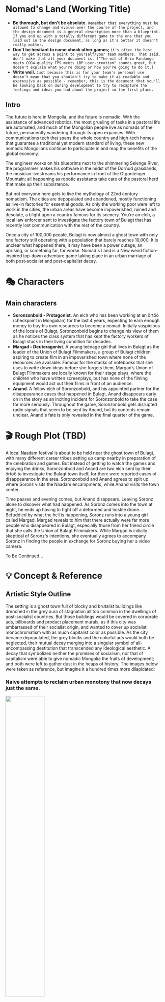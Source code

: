 # Nomad's Land (Working Title)

* **Be thorough, but don't be absolute.** ```Remember that everything must be allowed to change and evolve over the course of the project, and the design document is a general description more than a blueprint. If you end up with a totally different game to the one that you laid out in the design document, as long as it's better it doesn't really matter. ```
* **Don't be hesitant to name check other games;** ```it's often the best way to get across a point to yourself/your team members. That said, don't make that all your document is. ("The wit of Grim Fandango meets COD4-quality FPS meets LBP user-creation" sounds great, but doesn't explain what you're doing or how you're going to do it.)```
* **Write well.** ```Just because this is for your team's personal use doesn't mean that you shouldn't try to make it as readable and expressive as possible - remember, this is the document that you'll be looking back on during development to try to recapture the feelings and ideas you had about the project in the first place. ```


## Intro
The future is here in Mongolia, and the future is nomadic. With the assistance of advanced robotics, the most grueling of tasks in a pastoral life are automated, and much of the Mongolian people live as nomads of the future, permanently wandering through its open expanses. With communications tech that spans the whole country and high-tech homes that guarantee a traditional yet modern standard of living, these new nomadic Mongolians continue to participate in and reap the benefits of the global economy.

The engineer works on his blueprints next to the shimmering Selenge River, the programmer makes his software in the midst of the Dornod grasslands, the musician livestreams his performance in front of the Otgontenger Mountain; all happening as robotic assistants take care of the pastoral herd that make up their subsistence.

But not everyone here gets to live the mythology of 22nd century nomadism. The cities are depopulated and abandoned, mostly functioning as live-in factories for essential goods. As only the working poor were left to work in the cities, the urban areas have become impoverished, ruined and desolate, a blight upon a country famous for its scenery. You’re an elch, a local law enforcer sent to investigate the factory town of Bulagt that has recently lost communication with the rest of the country.

Once a city of 100,000 people, Bulagt is now almost a ghost town with only one factory still operating with a population that barely reaches 10,000. It is unclear what happened there, it may have been a power outage, an uprising, or something far, far worse. Nomad's Land is a New weird fiction-inspired top-down adventure game taking place in an urban marriage of both post-socialist and post-capitalist decay.

# :performing_arts: Characters 
## Main characters
* **Soronzonbold - Protagonist**. An elch who has been working at an örtöö (checkpoint in Mongolian) for the last 4 years, expecting to earn enough money to buy his own resources to become a nomad. Initially suspicious of the locals of Bulagt, Soronzonbold begins to change his view of them as he notices the class system that has kept the factory workers of Bulagt stuck in their living condition for decades.
* **Margad – Deuteragonist**. A young teenage girl that lives in Bulagt as the leader of the Union of Bulagt Filmmakers, a group of Bulagt children aspiring to create film in an impoverished town where none of the resources are available. Famous for the stacks of notebooks that she uses to write down ideas before she forgets them, Margad’s Union of Bulagt Filmmakers are locally known for their stage plays, where the children who have written screenplays, but has none of the filming equipment would act out their films in front of an audience.
* **Anand**. A fellow elch of Soronzonbold, and his appointed partner for the disappearance cases that happened in Bulagt. Anand disappears early on in the story as an inciting incident for Soronzonbold to take the case far more seriously. Throughout the game, Soronzonbold gets disrupted radio signals that seem to be sent by Anand, but its contents remain unclear. Anand's fate is only revealed in the final quarter of the game.

# :clapper: Rough Plot (TBD)
A local Naadam festival is about to be held near the ghost town of Bulagt, with many different career tribes setting up camp nearby in preparation of the celebration and games. But instead of getting to watch the games and enjoying the drinks, Soronzonbold and Anand are two elch sent by their örtöö to investigate the Bulagt town itself, for there were reported cases of disappearance in the area. Soronzonbold and Anand agrees to split up where Soronz visits the Naadam encampments, while Anand visits the town center.

Time passes and evening comes, but Anand disappears. Leaving Soronz alone to discover what had happened. As Soronz comes into the town at night, he ends up having to fight off a deformed and hostile drone. Befuddled by what the hell is happening, Soronz runs into a young girl called Margad. Margad reveals to him that there actually were far more people who disappeared in Bulagt, especially those from her friend circle that she calls the Union of Bulagt Filmmakers. While Margad is initially skeptical of Soronz's intentions, she eventually agrees to accompany Soronz in finding the people in exchange for Soronz buying her a video camera.

To Be Continued...

# :bulb: Concept & Reference 
## Artistic Style Outline
The setting is a ghost town full of blocky and brutalist buildings like drenched in the grey aura of stagnation all too common in the dwellings of post-socialist countries. But those buildings would be covered in corporate ads, billboards and product placement murals, as if this city was embarrassed of their socialist origin, and wanted to cover up socialist monochromatism with as much capitalist color as possible. As the city became depopulated, the grey blocks and the colorful ads would both be neglected, their mutual decay merging into a singular symbol of all-encompassing destitution that transcended any ideological aesthetic. A decay that symbolized neither the promises of socialism, nor that of capitalism were able to give nomadic Mongolia the fruits of development; and both were left to gather dust in the heaps of history. The images below were taken as reference, but imagine it a hundred times more dilapidated:

### Naive attempts to reclaim urban monotony that now decays just the same.
<img src="images/reclaimingbrutalism.jpg" width="50%">

### Ads and billboards covering socialist-era buildings like a half-done paintjob over an old car.
<img src="images/image2.png" width="50%">

### Modern apartments whose constructions were abandoned halfway, like tall islands in a sea of unfinished walkways and dirty grass.
<img src="images/apartmentislands.jpg" width="50%">

### The poor who have only the highrise left for accomodation, improvises in face of infrastructural deficiency.
<img src="images/nofucksleft.jpg" width="50%">

### Advertisement of parades, events and celebrations long ago. Decades passed since they happened, but no one bothers to replace them.
<img src="images/image7.png" width="50%">

### Looming brutalist structures, infected in its peripheries by the decor of small businesses. Now both lingers as the part of the same rot.
<img src="images/corporateinfection.jpg" width="50%">


## Ideas

### Mail Tower
Mail towers are arguably one of the few actually modern buildings that can be found within Mongolia’s factory towns. A town could be in complete ruins where most of its inhabitants live in destitution, but the town’s Mail Tower will always be well-kept and in good condition. The goods and products of the factory town are stored in the Mail Towers, where delivery drones across the country arrive to pick them up and deliver them onto nomadic citizens that ordered them online. As the most fundamental vein of Mongolia’s non-nomadic economy, the Mail Towers are highly protected by the government. Especially due to an infamous incident where extremist terrorists once used a Mail Tower to distribute goods rigged with bombs.

<img src="images/image8.png">

### Örtöö
Small relay stations spread around the country and operated by government workers, the örtöö serves as a base of law enforcement, government contact center and a Wi-Fi provider for the people of the steppes. Most örtöös exist 40-80 kms apart from each other, and are usually operated by 4-8 people, known as elch. Our main character Soronzonbold is one of the aforementioned elch, and as he investigates the desolate city of Bulagt, his fellow elch will provide him with information and assistance from their örtöö home base.

<img src="images/image6.png" width="60%">

### Dankhar
The most fundamental piece of technology that allowed the people of Mongolia to pursue a nomadic life in the 22nd century, dankhars (combination of dankh and bankhar) are a variety of robots meant to fulfill purposes such as herding cattle, protecting them from carnivorous wildlife, detecting appropriate pastures to prevent overgrazing, and meat preparation/butchery. With the struggles of pastoral life made easier through the Dankhars, most nomads get to pursue their own careers and hobbies the same way they could back in the urban cities. The last remaining factory in Bulagt is in fact, a dankhar factory. By nature of being the most strategically important of Mongolian industries, the cases of disappearance around the Bulagt dankhar factory is the primary reason why Soronzonbold is sent to investigate the town.

<img src="images/image1.png" width="60%">

### Death Worms
Death worms are massive robotic worms that lurk in the deep underground of the Mongolian steppes. These worms were originally created for the purpose of discovering and digging out untapped and hidden natural resources such as oil and iron for national use. The death worms travelling underground causes small earthquakes to any ground that stands above it. While the people demanded the government to discontinue the use of death worms due to their negative effects on the local ecology, certain worms had gone rogue and went on to independently live across the endless steppes. Eternally looking for more oil, more iron and more copper. But with no one left to reap the benefits of their discoveries. While it is mostly assumed that these worms have died out, certain urban legends and sightings seem to allude that these marvelous giants still do exist.

<img src="images/deathworm.png" width="40%">

### Career Tribes
Despite the extremely spread-out nature of nomadic Mongolians, most of them are loosely organized into tribes based on their profession (Engineering tribe, craftsmen tribe, programming tribe, etc.). A free association of those united in their career prospects, tribe members usually travel together while still living in significant distances from each other. Meeting up every few months to democratically reach decision-making in issues such as relocation, tribe budget spending, or the admittance and professional tutelage of new members.

<img src="images/image4.png" width="70%">

### Expat Nomads
Expat Nomads are members of the tribe that work online in companies or organizations across the world, and thus have to coordinate their sleep cycle to the timezone of their employer organization. Famously includes those employed by companies from the U.S. East Coast, which has a precisely 12-hour timezone gap with Mongolia, effectively making these nomads nocturnal. By nature of working in international enterprises, the expat nomads earn far more money compared to their fellow tribesmen and are able to budgetarily contribute to the tribe far greater, and thus are usually accompanied by assistant roommates that can take care of the actual day-to-day businesses while the expat nomads get some rest.

<img src="images/image5.png" width="60%">

### Union of Bulagt Filmmakers
A group of Bulagt teenagers aspiring to become filmmakers despite having pretty much no access to any filmmaking resources. Often writing down ideas on any notebook or paper they can salvage from the town, the kids come together to act out each other’s screenplays in forms of impromptu plays. The films they imagine in their head will only get to exist at that very moment. The living conditions of the town have pretty much guaranteed that these kids have no real way out of their destitution into becoming actual filmmakers. And the town’s adults don’t see much value in their plays, preferring to have the kids continue to work in factories instead.

<img src="images/image3.png" width="60%">

### Naadam Festival
The traditional festival of Naadam celebrated by Mongolia featured three prominent sports: wrestling, archery and horse racing. Historically, these three sports were the fundamental roots of skills required for the Mongolian military. And as such, the Naadam festival was essentially an indirect form of military training incentivization for the nomadic people. But as the 22nd century arrived, and the pastoral lifestyle became more and more popular, the Naadam festival soon became popular again, with a twist. As a confederation of syndicalist tribes, the upkeep of a centralized military for self-defense became harder and harder to manage. Once the outdated central army was phased out of society, the right to keep and bear arms was granted to Mongolia's nomadic citizens (the urban populace were not granted the same privilege) for the sake of ensuring the nomads' security without the need of a centralized force.

Nomads prefer not to keep personal guns, instead preferring to outfit their yurts and dankhars with rifles and turrets. With the advent of this system of personal protection, the Naadam festival began to shift away from its traditional games that represented outdated military skills, onto the new sports that represented the new ways the nomads enforced their security. New sports such as dankhar battles, human vs. robot fights, competitive hacking and motor races soon became the new games of the Naadam festival.

<img src="images/manvsbot.jpg" width="60%">

### The Factory Class
As the Industrial Revolution began taking hold, factories became symbols of a new way of life, the next stage of human development. For it was the factories that cemented the superiority of urban living compared to the rural one; for they represented good paying jobs, social mobility, and a symbol of pride for a nation aspiring to call itself 'developed'. In 22nd century Mongolia however, factories no longer hold the same cultural significance it once did. It is seen as a necessary evil, ancient facilities made to produce goods and materials that nomad tribes cannot. It is seen as a lower class symbol, for the overwhelming amount of its workers are those too poor to become nomads. Factory workers are seen the same way that the 21st century urban population saw its rural counterpart: people too backward to integrate into modern society, but also working all the destitute but essential jobs that the middle-to-upper class people would never take.

<img src="images/factoryclass.jpg" width="60%">

### The Great Switch
The Great Switch is a controversial phenomenon that happened throughout the 22nd century in Mongolia where the country's well-off urban population began to leave cities in favor of the mythologized lifestyle of futuristic pastoralism. With their technological advantage, the new nomads with their greater financial and robotic resources began to suffocate the livelihood of traditional nomadic Mongolians, who were driven to live in the decaying cities for their traditional lifestyle was outcompeted and taken over by pastoral gentrification. The factory class of Mongolia is almost entirely formed out of the descendants of these old nomads that had to come to the cities to survive, an incredible irony in the face of a society that took pride in reviving their old culture.

<img src="images/oldnomads.jpg" width="60%">

### Lovecraftian Factories
Factories, along with mail towers, are the dominant species in cities, they are given the greatest accomodation and consideration. And as such, factories exist as enormously large complexes in comparison to any other building, like Lovecraftian eldritch giants that loom over its decaying dominion. These factories are mysterious places, for there does not seem to be managers or supervisors, only workers obediently doing their tasks. While the state continues to claim that these factories are under government control and refuses to elaborate further, nothing on the ground seems to indicate so. Government officials do not visit to inspect factories, there never seems to be any person managing it, the only things that enter and exit them are its workers and drones used for supply transportation. There can sometimes be strange occurrences of nature that occur near these facilities, such as rivers running backwards, or plants unfamiliar to native flora growing nearby.

In essence, these factories are alive. It's unclear exactly why they are so and their intentions remain unclear. But the nomadic people of Mongolia have grown to see these factories not unlike the old spirits of the mountains and the rivers. The factories seem to each have personalities, moods and things that please them the most; discovering and interpreting such has led to a revived culture of shamanism and ceremonialism among the people.

<img src="images/factorysupremacy.jpg" width="50%">

### Final Notes on Ideas
The design philosophy for the ideas present in the game come from three different inspirations, and all new ideas should ideally account for these three perspectives.

1. ### Modernized Traditionalism
While the society presented in the game shows a revival of a traditional nomadic lifestyle, it does not necessarily mean that traditional norms and art made a comeback. Old traditional concepts that served a deeper sociopolitical purpose such as Naadam or örtöö are either repurposed to fit the needs of futuristic nomadism, or subverted entirely with its name being the only thing left that connects it to a previous concept. Traditions that are deemed unfit or counterintuitive (social conservatism, for example) are abandoned entirely.

Just because the majority of people are nomadic does not mean bows and arrows became the national weapon of choice again. With that in mind, it is important to finally remember that the vision of this game is still meant to be something that could have only been imagined by those who lived in Mongolia. But the inspirations from Mongolian culture shouldn't be copy-and-paste jobs from old legends or Mongoliin Nuuts Tovchoo, but a reinterpretation made in the context of a society that chose to let it exist.

2. ### Imagining Postcapitalism
"It is easier to imagine an end to the world than an end to capitalism." is a famous quote by Slavoj Žižek that explains not only the conditions of capitalist realism, but also the trappings of other speculative science-fiction media that traps itself in either a world of accelerated capitalism (cyberpunk), accelerated statism (brutalism), a redeemed version of either (solarpunk), or simply that of post-apocalypse. One of our goals must be to articulate a sci-fi aesthetic as an alternative to the aforementioned genres without reaching into overt utopianism.

Of course, while there are vestiges of capitalism still present, neoliberalism for the most part has been phased out. The most prominent ideas such as the career tribes and the mostly-anarchist society are mostly inspired by the writings of Daniel De Leon and Pierre-Joseph Proudhon. The world here does not necessarily have to be perfect, but simply as workable as capitalism, if a bit better. Please remember that nomadism in the 22nd century is not necessarily a retreat in living standards, it is in fact an indirect form of subsistence post-scarcity.

3. ### Subject to Subversion
Never forget that despite the nomadic and postcapitalist setting of this game, the primary subject of exploration for the main story is inspired by Lovecraftian stories of entities and deities whose existence and goals were too incomprehensible for the human mind to fully understand. The combination of these deities with the sci-fi setting is what makes this idea something that takes place in the New weird genre. Implementations of such elements can be seen in other games such as Control made by Remedy Entertainment, or the avant-garde horror projects of Kitty Horrorshow.

The New weird elements would come more and more into the forefront as Soronzonbold starts actually exploring inside the Bulagt Dankhar Factory. Design elements and worldbuilding ideas are accounted in their subvertability, how can things like dankhars or mail towers be converted into horror? How can the initially wondrous sci-fi elements of this world be transformed into sources of fear and paranoia down the line?

# :electric_plug: Gameplay 
## Camera & Mechanics
An orthographic 2D top-down camera. 

<img src="images/top-down.png">

### Input mechanics
* W,A,S,D or arrow keys for movement.
* Mice cursor to aim
* Number keys and additional Q,E,R,T,Space keys for action
* Esc key for menu and pause

### Gameplay features
* Item loop & inventory system
* Level progression
* No recharging healthbar
* No minimap
* No autosave

### Storry telling
* NPC dialogue
* Item description
* Cutscene

## User Interface
### In Game Interface
Main gameplay interface

<img src="images/gui.png">

## Asset creation

Possible options:
* Full 2D painting
* Full voxel
* 2D + Voxel
  * 2D: background, ground, foreground, skybox layers etc..
  * Voxel: characters, buildings, interactive objects etc..

### 2D painting

<img src="images/tech/painting1.png" width="48%"> <img src="images/tech/painting2.png" width="48%">


<img src="images/tech/painting3.png" width="48%"> <img src="images/tech/painting4.png" width="48%">

### Voxel

<img src="images/tech/magic_voxel1.png" width="48%"> <img src="images/tech/magic_voxel2.png" width="48%">

* **Pros**
  * 3D lighting and physics are natively supported in Unreal/Unity (easy to implement)
  * More flashy realistic effects
  * Animation rigs are reusable
  * MagicVoxel is a light, free, open source software (just 3.3mb)
  * Compared to other 3D modelling software, MagicVoxel is far simplified. 
* **Cons**
  * Model creation will take some time
  * Animating 3D model will take some time
  * Learning curve


# :notes: Audio & Music 
## Soundtrack
Dark and slow themed children's song cover
* Example: [Dezzaired - London Bridge](https://youtu.be/qFPHtXvHRSE)
* Game selected song: [Зургийн хичээл](https://youtu.be/HAsMMncgQV8)

## Background music (TBD)
In game loopable music (Post-Britpop Blur as an inspiration for factory or urban areas)
* Example: [Blur - Essex Dogs](https://www.youtube.com/watch?v=-I2P2bAfiXY)
* Example: [Blur - Trailerpark](https://www.youtube.com/watch?v=Uq6ESaWItTU)
* Example: [Blur - Jets](https://www.youtube.com/watch?v=OCuw18yIRjE)

## Sound (TBD)

## Voice Acting (TBD)

# :triangular_ruler: Game Flow Diagram
The intent of this section is to lay out, step by step, what the player experiences from as soon as they turn on the game until the end. While this can be generic and use a lot of loops (ie. Start Game -> Cutscene -> Tutorial -> loop(Cutscene -> Level -> Results Screen) -> End), it's probably a good idea to attempt to envisage how your game might be able to break up the monotony that is evident in that design.
The great thing about this section is it gets you really thinking about what your game is and how it is presented, as opposed to the amalgam of disjointed ideas in your head. The deeper you get into this Game Flow Diagram, the more confident you will be about what your game is precisely made up of, and what the experience of playing it will be.

### Progression diagram

<img src="images/diagram-1.png">

# :clipboard: Additional Ideas and Possibilities 
This final section is a bit of an amalgam of everything that didn't fit in the sections before hand. It's an appendix of all of the things that you didn't think were necessarily core to the game, but you'd like to consider along the way. It's also for alternate possibilities - for instance, if you had two main characters in mind, put the better one in the main document, and then the alternate here. Finally, if you have any ideas that you're not sure about, but would like to prototype, then this is the place for that stuff as well.
